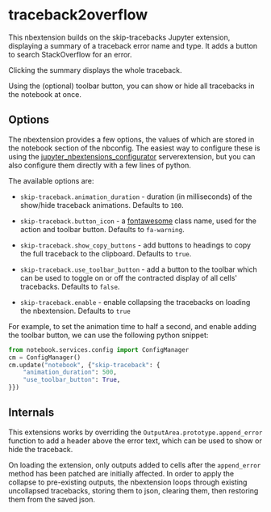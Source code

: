 traceback2overflow
==============

This nbextension builds on the skip-tracebacks Jupyter extension, displaying a summary of a traceback error name and type. It adds a button to search StackOverflow for an error.

Clicking the summary displays the whole traceback.


<!-- Example
-------

With normal traceback:

![](traceback.png)

With nbextension enabled:

![](skip-traceback.png) -->



Using the (optional) toolbar button, you can show or hide all tracebacks in the
notebook at once.


Options
-------

The nbextension provides a few options, the values of which are stored in the
notebook section of the nbconfig. The easiest way to configure these is using
the
[jupyter_nbextensions_configurator](https://github.com/Jupyter-contrib/jupyter_nbextensions_configurator)
serverextension, but you can also configure them directly with a few lines of
python.

The available options are:

* `skip-traceback.animation_duration` - duration (in milliseconds) of the
  show/hide traceback animations. Defaults to `100`.

* `skip-traceback.button_icon` - a
  [fontawesome](https://fontawesome.com/icons)
  class name, used for the action and toolbar button.
  Defaults to `fa-warning`.

* `skip-traceback.show_copy_buttons` - add buttons to headings to copy the
  full traceback to the clipboard. Defaults to `true`.

* `skip-traceback.use_toolbar_button` - add a button to the toolbar which can
  be used to toggle on or off the contracted display of all cells' tracebacks.
  Defaults to `false`.

* `skip-traceback.enable` - enable collapsing the tracebacks on loading the
  nbextension. Defaults to `true`


For example, to set the animation time to half a second, and enable adding the
toolbar button, we can use the following python snippet:

```python
from notebook.services.config import ConfigManager
cm = ConfigManager()
cm.update("notebook", {"skip-traceback": {
    "animation_duration": 500,
    "use_toolbar_button": True,
}})
```


Internals
---------

This extensions works by overriding the `OutputArea.prototype.append_error`
function to add a header above the error text, which can be used to show or
hide the traceback.

On loading the extension, only outputs added to cells after the `append_error`
method has been patched are initially affected. In order to apply the collapse
to pre-existing outputs, the nbextension loops through existing uncollapsed
tracebacks, storing them to json, clearing them, then restoring them from the
saved json.
